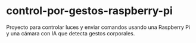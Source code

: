 # control-por-gestos-raspberry-pi
Proyecto para controlar luces y enviar comandos usando una Raspberry Pi y una cámara con IA que detecta gestos corporales.
